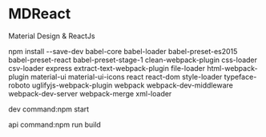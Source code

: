 # MDReact
Material Design &amp; ReactJs

npm install --save-dev babel-core babel-loader babel-preset-es2015 babel-preset-react babel-preset-stage-1 clean-webpack-plugin css-loader csv-loader express extract-text-webpack-plugin file-loader html-webpack-plugin material-ui material-ui-icons react react-dom style-loader typeface-roboto uglifyjs-webpack-plugin webpack webpack-dev-middleware webpack-dev-server webpack-merge xml-loader

dev command:npm start

api command:npm run build
